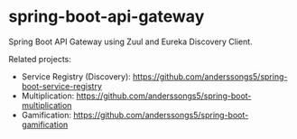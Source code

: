 # spring-boot-api-gateway

Spring Boot API Gateway using Zuul and Eureka Discovery Client.

Related projects:
* Service Registry (Discovery): https://github.com/anderssongs5/spring-boot-service-registry
* Multiplication: https://github.com/anderssongs5/spring-boot-multiplication
* Gamification: https://github.com/anderssongs5/spring-boot-gamification

